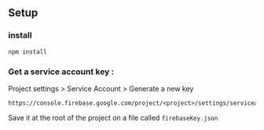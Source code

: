 ## Setup 

### install 

```
npm install 
```


### Get a service account key : 




Project settings > Service Account > Generate a new key

```
https://console.firebase.google.com/project/<project>/settings/serviceaccounts/adminsdk
```

Save it at the root of the project on a file called ``` firebaseKey.json ```

